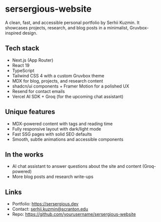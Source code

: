 # sersergious-website

A clean, fast, and accessible personal portfolio by Serhii Kuzmin. It showcases projects, research, and blog posts in a minimalist, Gruvbox-inspired design.

## Tech stack

- Next.js (App Router)
- React 19
- TypeScript
- Tailwind CSS 4 with a custom Gruvbox theme
- MDX for blog, projects, and research content
- shadcn/ui components + Framer Motion for a polished UX
- Resend for contact emails
- Vercel AI SDK + Groq (for the upcoming chat assistant)

## Unique features

- MDX-powered content with tags and reading time
- Fully responsive layout with dark/light mode
- Fast SSG pages with solid SEO defaults
- Smooth, subtle animations and accessible components

## In the works

- AI chat assistant to answer questions about the site and content (Groq-powered)
- More blog posts and research write-ups

## Links

- Portfolio: https://sersergious.dev
- Contact: serhii.kuzmin@scranton.edu
- Repo: https://github.com/yourusername/sersergious-website
